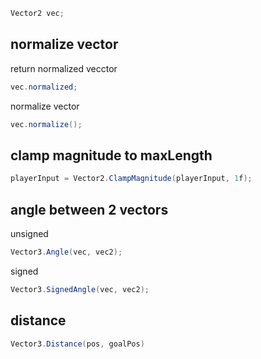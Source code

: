```csharp
Vector2 vec;
```

## normalize vector
return normalized vecctor
```csharp
vec.normalized;
```

normalize vector
```csharp
vec.normalize();
```

## clamp magnitude to maxLength
```csharp
playerInput = Vector2.ClampMagnitude(playerInput, 1f);
```

## angle between 2 vectors
unsigned
```csharp
Vector3.Angle(vec, vec2);
```

signed
```csharp
Vector3.SignedAngle(vec, vec2);
```

## distance
```csharp
Vector3.Distance(pos, goalPos)
```
